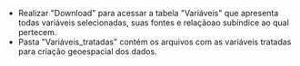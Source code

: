 - Realizar "Download" para acessar a tabela "Variáveis" que apresenta todas variáveis selecionadas, suas fontes e relaçãoao subíndice ao qual pertecem.
- Pasta "Variáveis_tratadas" contém os arquivos com as variáveis tratadas para criação geoespacial dos dados.
